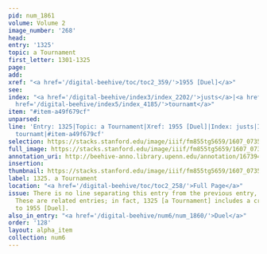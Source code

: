```yaml
---
pid: num_1861
volume: Volume 2
image_number: '268'
head:
entry: '1325'
topic: a Tournament
first_letter: 1301-1325
page:
add:
xref: "<a href='/digital-beehive/toc/toc2_359/'>1955 [Duel]</a>"
see:
index: "<a href='/digital-beehive/index3/index_2202/'>justs</a>|<a href='/digital-beehive/index5/index_4117/'>tilt</a>|<a
  href='/digital-beehive/index5/index_4185/'>tournamt</a>"
item: "#item-a49f679cf"
unparsed:
line: 'Entry: 1325|Topic: a Tournament|Xref: 1955 [Duel]|Index: justs|Index: tilt|Index:
  tournamt|#item-a49f679cf'
selection: https://stacks.stanford.edu/image/iiif/fm855tg5659/1607_0735/859,4761,2836,282/full/0/default.jpg
full_image: https://stacks.stanford.edu/image/iiif/fm855tg5659/1607_0735/full/full/0/default.jpg
annotation_uri: http://beehive-anno.library.upenn.edu/annotation/1673940078795
insertion:
thumbnail: https://stacks.stanford.edu/image/iiif/fm855tg5659/1607_0735/859,4761,600,180/250,/0/default.jpg
label: 1325. a Tournament
location: "<a href='/digital-beehive/toc/toc2_258/'>Full Page</a>"
issue: There is no line separating this entry from the previous entry, 1325 [Duel].
  These are related entries; in fact, 1325 [a Tournament] includes a cross-reference
  to 1955 [Duel].
also_in_entry: "<a href='/digital-beehive/num6/num_1860/'>Duel</a>"
order: '128'
layout: alpha_item
collection: num6
---
```

